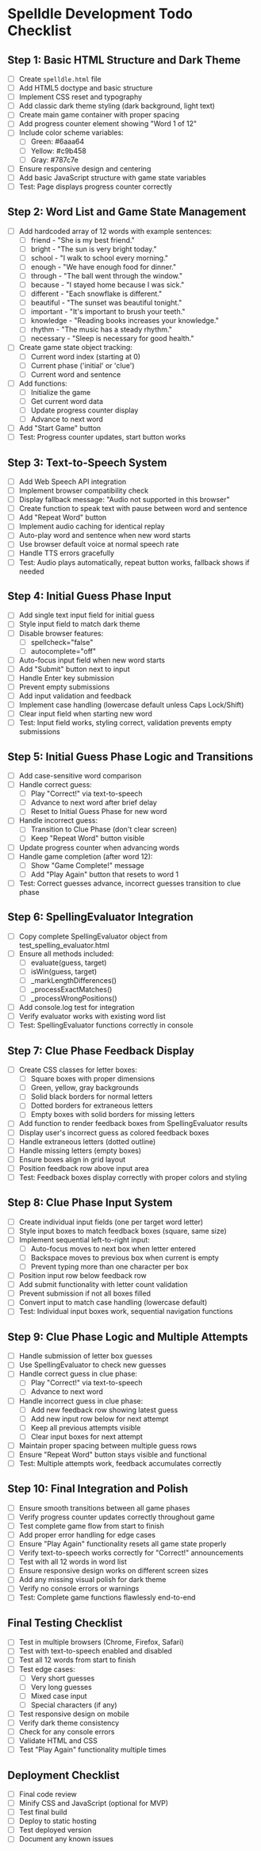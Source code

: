 # Spelldle Development Todo Checklist

## Step 1: Basic HTML Structure and Dark Theme
- [ ] Create `spelldle.html` file
- [ ] Add HTML5 doctype and basic structure
- [ ] Implement CSS reset and typography
- [ ] Add classic dark theme styling (dark background, light text)
- [ ] Create main game container with proper spacing
- [ ] Add progress counter element showing "Word 1 of 12"
- [ ] Include color scheme variables:
  - [ ] Green: #6aaa64
  - [ ] Yellow: #c9b458
  - [ ] Gray: #787c7e
- [ ] Ensure responsive design and centering
- [ ] Add basic JavaScript structure with game state variables
- [ ] Test: Page displays progress counter correctly

## Step 2: Word List and Game State Management
- [ ] Add hardcoded array of 12 words with example sentences:
  - [ ] friend - "She is my best friend."
  - [ ] bright - "The sun is very bright today."
  - [ ] school - "I walk to school every morning."
  - [ ] enough - "We have enough food for dinner."
  - [ ] through - "The ball went through the window."
  - [ ] because - "I stayed home because I was sick."
  - [ ] different - "Each snowflake is different."
  - [ ] beautiful - "The sunset was beautiful tonight."
  - [ ] important - "It's important to brush your teeth."
  - [ ] knowledge - "Reading books increases your knowledge."
  - [ ] rhythm - "The music has a steady rhythm."
  - [ ] necessary - "Sleep is necessary for good health."
- [ ] Create game state object tracking:
  - [ ] Current word index (starting at 0)
  - [ ] Current phase ('initial' or 'clue')
  - [ ] Current word and sentence
- [ ] Add functions:
  - [ ] Initialize the game
  - [ ] Get current word data
  - [ ] Update progress counter display
  - [ ] Advance to next word
- [ ] Add "Start Game" button
- [ ] Test: Progress counter updates, start button works

## Step 3: Text-to-Speech System
- [ ] Add Web Speech API integration
- [ ] Implement browser compatibility check
- [ ] Display fallback message: "Audio not supported in this browser"
- [ ] Create function to speak text with pause between word and sentence
- [ ] Add "Repeat Word" button
- [ ] Implement audio caching for identical replay
- [ ] Auto-play word and sentence when new word starts
- [ ] Use browser default voice at normal speech rate
- [ ] Handle TTS errors gracefully
- [ ] Test: Audio plays automatically, repeat button works, fallback shows if needed

## Step 4: Initial Guess Phase Input
- [ ] Add single text input field for initial guess
- [ ] Style input field to match dark theme
- [ ] Disable browser features:
  - [ ] spellcheck="false"
  - [ ] autocomplete="off"
- [ ] Auto-focus input field when new word starts
- [ ] Add "Submit" button next to input
- [ ] Handle Enter key submission
- [ ] Prevent empty submissions
- [ ] Add input validation and feedback
- [ ] Implement case handling (lowercase default unless Caps Lock/Shift)
- [ ] Clear input field when starting new word
- [ ] Test: Input field works, styling correct, validation prevents empty submissions

## Step 5: Initial Guess Phase Logic and Transitions
- [ ] Add case-sensitive word comparison
- [ ] Handle correct guess:
  - [ ] Play "Correct!" via text-to-speech
  - [ ] Advance to next word after brief delay
  - [ ] Reset to Initial Guess Phase for new word
- [ ] Handle incorrect guess:
  - [ ] Transition to Clue Phase (don't clear screen)
  - [ ] Keep "Repeat Word" button visible
- [ ] Update progress counter when advancing words
- [ ] Handle game completion (after word 12):
  - [ ] Show "Game Complete!" message
  - [ ] Add "Play Again" button that resets to word 1
- [ ] Test: Correct guesses advance, incorrect guesses transition to clue phase

## Step 6: SpellingEvaluator Integration
- [ ] Copy complete SpellingEvaluator object from test_spelling_evaluator.html
- [ ] Ensure all methods included:
  - [ ] evaluate(guess, target)
  - [ ] isWin(guess, target)
  - [ ] _markLengthDifferences()
  - [ ] _processExactMatches()
  - [ ] _processWrongPositions()
- [ ] Add console.log test for integration
- [ ] Verify evaluator works with existing word list
- [ ] Test: SpellingEvaluator functions correctly in console

## Step 7: Clue Phase Feedback Display
- [ ] Create CSS classes for letter boxes:
  - [ ] Square boxes with proper dimensions
  - [ ] Green, yellow, gray backgrounds
  - [ ] Solid black borders for normal letters
  - [ ] Dotted borders for extraneous letters
  - [ ] Empty boxes with solid borders for missing letters
- [ ] Add function to render feedback boxes from SpellingEvaluator results
- [ ] Display user's incorrect guess as colored feedback boxes
- [ ] Handle extraneous letters (dotted outline)
- [ ] Handle missing letters (empty boxes)
- [ ] Ensure boxes align in grid layout
- [ ] Position feedback row above input area
- [ ] Test: Feedback boxes display correctly with proper colors and styling

## Step 8: Clue Phase Input System
- [ ] Create individual input fields (one per target word letter)
- [ ] Style input boxes to match feedback boxes (square, same size)
- [ ] Implement sequential left-to-right input:
  - [ ] Auto-focus moves to next box when letter entered
  - [ ] Backspace moves to previous box when current is empty
  - [ ] Prevent typing more than one character per box
- [ ] Position input row below feedback row
- [ ] Add submit functionality with letter count validation
- [ ] Prevent submission if not all boxes filled
- [ ] Convert input to match case handling (lowercase default)
- [ ] Test: Individual input boxes work, sequential navigation functions

## Step 9: Clue Phase Logic and Multiple Attempts
- [ ] Handle submission of letter box guesses
- [ ] Use SpellingEvaluator to check new guesses
- [ ] Handle correct guess in clue phase:
  - [ ] Play "Correct!" via text-to-speech
  - [ ] Advance to next word
- [ ] Handle incorrect guess in clue phase:
  - [ ] Add new feedback row showing latest guess
  - [ ] Add new input row below for next attempt
  - [ ] Keep all previous attempts visible
  - [ ] Clear input boxes for next attempt
- [ ] Maintain proper spacing between multiple guess rows
- [ ] Ensure "Repeat Word" button stays visible and functional
- [ ] Test: Multiple attempts work, feedback accumulates correctly

## Step 10: Final Integration and Polish
- [ ] Ensure smooth transitions between all game phases
- [ ] Verify progress counter updates correctly throughout game
- [ ] Test complete game flow from start to finish
- [ ] Add proper error handling for edge cases
- [ ] Ensure "Play Again" functionality resets all game state properly
- [ ] Verify text-to-speech works correctly for "Correct!" announcements
- [ ] Test with all 12 words in word list
- [ ] Ensure responsive design works on different screen sizes
- [ ] Add any missing visual polish for dark theme
- [ ] Verify no console errors or warnings
- [ ] Test: Complete game functions flawlessly end-to-end

## Final Testing Checklist
- [ ] Test in multiple browsers (Chrome, Firefox, Safari)
- [ ] Test with text-to-speech enabled and disabled
- [ ] Test all 12 words from start to finish
- [ ] Test edge cases:
  - [ ] Very short guesses
  - [ ] Very long guesses
  - [ ] Mixed case input
  - [ ] Special characters (if any)
- [ ] Test responsive design on mobile
- [ ] Verify dark theme consistency
- [ ] Check for any console errors
- [ ] Validate HTML and CSS
- [ ] Test "Play Again" functionality multiple times

## Deployment Checklist
- [ ] Final code review
- [ ] Minify CSS and JavaScript (optional for MVP)
- [ ] Test final build
- [ ] Deploy to static hosting
- [ ] Test deployed version
- [ ] Document any known issues
